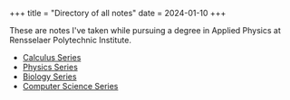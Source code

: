 +++
title = "Directory of all notes"
date = 2024-01-10
+++

These are notes I've taken while pursuing a degree in Applied Physics at Rensselaer Polytechnic Institute.

<!-- more -->

- [Calculus Series](@/calculus-series.md)
- [Physics Series](@/physics-series.md)
- [Biology Series](@/intro-bio-series.md)
- [Computer Science Series](@/cs-series.md)
